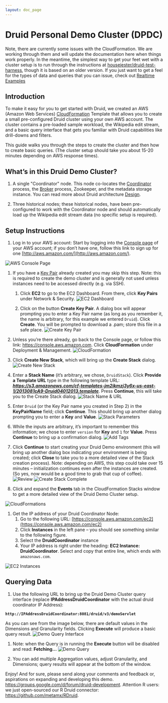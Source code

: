```yaml
---
layout: doc_page
---
```

# Druid Personal Demo Cluster (DPDC)

Note, there are currently some issues with the CloudFormation.  We are working through them and will update the documentation here when things work properly.  In the meantime, the simplest way to get your feet wet with a cluster setup is to run through the instructions at [housejester/druid-test-harness](https://github.com/housejester/druid-test-harness), though it is based on an older version.  If you just want to get a feel for the types of data and queries that you can issue, check out [Realtime Examples](Realtime-Examples.html)

## Introduction
To make it easy for you to get started with Druid, we created an AWS (Amazon Web Services) [CloudFormation](http://aws.amazon.com/cloudformation/) Template that allows you to create a small pre-configured Druid cluster using your own AWS account. The cluster contains a pre-loaded sample workload, the Wikipedia edit stream, and a basic query interface that gets you familiar with Druid capabilities like drill-downs and filters. 


This guide walks you through the steps to create the cluster and then how to create basic queries. (The cluster setup should take you about 15-20 minutes depending on AWS response times).


## What’s in this Druid Demo Cluster?

1. A single "Coordinator" node.  This node co-locates the [Coordinator](Coordinator.html) process, the [Broker](Broker.html) process, Zookeeper, and the metadata storage instance. You can read more about Druid architecture [Design](Design.html).

1. Three historical nodes; these historical nodes, have been pre-configured to work with the Coordinator node and should automatically load up the Wikipedia edit stream data (no specific setup is required).

## Setup Instructions
1. Log in to your AWS account: Start by logging into the [Console page](https://console.aws.amazon.com) of your AWS account; if you don’t have one, follow this link to sign up for one [http://aws.amazon.com/](http://aws.amazon.com/).

![AWS Console Page](images/demo/setup-01-console.png)

1. If you have a [Key Pair](http://docs.aws.amazon.com/gettingstarted/latest/wah/getting-started-create-key-pair.html) already created you may skip this step. Note: this is required to create the demo cluster and is generally not used unless instances need to be accessed directly (e.g. via SSH). 

    1. Click **EC2** to go to the EC2 Dashboard. From there, click **Key Pairs** under Network & Security. 
    ![EC2 Dashboard](images/demo/setup-02a-keypair.png)

    1. Click on the button **Create Key Pair**. A dialog box will appear prompting you to enter a Key Pair name (as long as you remember it, the name is arbitrary, for this example we entered `Druid`). Click **Create**. You will be prompted to download a .pam; store this file in a safe place.
    ![Create Key Pair](images/demo/setup-02b-keypair.png)

1. Unless you’re there already, go back to the Console page, or follow this link: https://console.aws.amazon.com. Click **CloudFormation** under Deployment & Management.
![CloudFormation](images/demo/setup-03-ec2.png)

1. Click **Create New Stack**, which will bring up the **Create Stack** dialog.
![Create New Stack](images/demo/setup-04-newstack.png)

1. Enter a **Stack Name** (it’s arbitrary, we chose, `DruidStack`). Click **Provide a Template URL** type in the following template URL: _**https://s3.amazonaws.com/cf-templates-jm2ikmzj3y6x-us-east-1/2013081cA9-Druid04012013.template**_. Press **Continue**, this will take you to the Create Stack dialog.
![Stack Name & URL](images/demo/setup-05-createstack.png)

1. Enter `Druid` (or the Key Pair name you created in Step 2) in the **KeyPairName** field; click **Continue**. This should bring up another dialog prompting you to enter a **Key** and **Value**. 
![Stack Parameters](images/demo/setup-06-parameters.png)

1. While the inputs are arbitrary, it’s important to remember this information; we chose to enter `version` for **Key** and `1` for **Value**. Press **Continue** to bring up a confirmation dialog.
![Add Tags](images/demo/setup-07a-tags.png)

1. Click **Continue** to start creating your Druid Demo environment (this will bring up another dialog box indicating your environment is being created; click **Close** to take you to a more detailed view of the Stack creation process). Note: depending on AWS, this step could take over 15 minutes – initialization continues even after the instances are created. (So yes, now would be a good time to grab that cup of coffee). 
![Review](images/demo/setup-07b-review.png)
![Create Stack Complete](images/demo/setup-07c-complete.png)

1. Click and expand the **Events** tab in the CloudFormation Stacks window to get a more detailed view of the Druid Demo Cluster setup.      

![CloudFormations](images/demo/setup-09-events.png)

1. Get the IP address of your Druid Coordinator Node:
   1. Go to the following URL: [https://console.aws.amazon.com/ec2](https://console.aws.amazon.com/ec2)
   1. Click **Instances** in the left pane – you should see something similar to the following figure. 
   1. Select the **DruidCoordinator** instance
   1. Your IP address is right under the heading: **EC2 Instance: DruidCoordinator**. Select and copy that entire line, which ends with `amazonaws.com`.

![EC2 Instances](images/demo/setup-10-ip.png)

## Querying Data

1. Use the following URL to bring up the Druid Demo Cluster query interface (replace **IPAddressDruidCoordinator** with the actual druid coordinator IP Address):

**`http://IPAddressDruidCoordinator:8081/druid/v3/demoServlet`**

As you can see from the image below, there are default values in the Dimensions and Granularity fields. Clicking **Execute** will produce a basic query result. 
![Demo Query Interface](images/demo/query-1.png)

1. Note: when the Query is in running the **Execute** button will be disabled and read: **Fetching…**
![Demo Query](images/demo/query-2.png)

1. You can add multiple Aggregation values, adjust Granularity, and Dimensions; query results will appear at the bottom of the window. 


Enjoy! And for sure, please send along your comments and feedback or, aspirations on expanding and developing this demo. https://groups.google.com/d/forum/druid-development. Attention R users: we just open-sourced our R Druid connector: https://github.com/metamx/RDruid.
